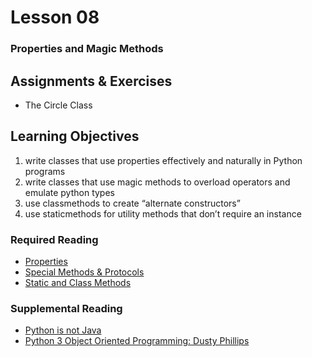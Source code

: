 # Lesson 08
### Properties and Magic Methods

## Assignments & Exercises
* The Circle Class

## Learning Objectives
1. write classes that use properties effectively and naturally in Python programs
2. write classes that use  magic methods to overload operators and emulate python types
3. use classmethods to create “alternate constructors”
4. use staticmethods for utility methods that don’t require an instance

### Required Reading
* [Properties](https://uwpce-pythoncert.github.io/PythonCertDevel/modules/Properties.html#properties)
* [Special Methods & Protocols](https://uwpce-pythoncert.github.io/PythonCertDevel/modules/SpecialMethodsAndProtocols.html)
* [Static and Class Methods](https://uwpce-pythoncert.github.io/PythonCertDevel/modules/StaticAndClassMethods.html)

### Supplemental Reading
* [Python is not Java](http://dirtsimple.org/2004/12/python-is-not-java.html)
* [Python 3 Object Oriented Programming: Dusty Phillips ](https://www.amazon.com/Python-3-Object-Oriented-Programming/dp/1849511268)